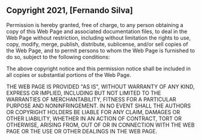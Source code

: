 ## Copyright 2021, [Fernando Silva]

Permission is hereby granted, free of charge, to any person obtaining a copy of this Web Page and associated documentation files, to deal in the Web Page without restriction, including without limitation the rights to use, copy, modify, merge, publish, distribute, sublicense, and/or sell copies of the Web Page, and to permit persons to whom the Web Page is furnished to do so, subject to the following conditions:

The above copyright notice and this permission notice shall be included in all copies or substantial portions of the Web Page.

THE WEB PAGE IS PROVIDED "AS IS", WITHOUT WARRANTY OF ANY KIND, EXPRESS OR IMPLIED, INCLUDING BUT NOT LIMITED TO THE WARRANTIES OF MERCHANTABILITY, FITNESS FOR A PARTICULAR PURPOSE AND NONINFRINGEMENT. IN NO EVENT SHALL THE AUTHORS OR COPYRIGHT HOLDERS BE LIABLE FOR ANY CLAIM, DAMAGES OR OTHER LIABILITY, WHETHER IN AN ACTION OF CONTRACT, TORT OR OTHERWISE, ARISING FROM, OUT OF OR IN CONNECTION WITH THE WEB PAGE OR THE USE OR OTHER DEALINGS IN THE WEB PAGE.
